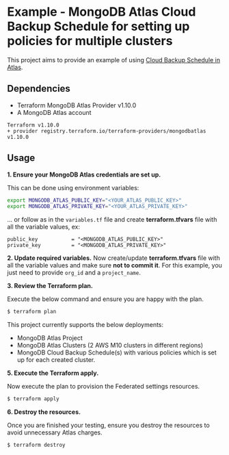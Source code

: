 # Example - MongoDB Atlas Cloud Backup Schedule for setting up policies for multiple clusters

This project aims to provide an example of using [Cloud Backup Schedule in Atlas](https://docs.atlas.mongodb.com/reference/api/cloud-backup/schedule/modify-one-schedule/).


## Dependencies

* Terraform MongoDB Atlas Provider v1.10.0
* A MongoDB Atlas account 

```
Terraform v1.10.0
+ provider registry.terraform.io/terraform-providers/mongodbatlas v1.10.0
```

## Usage

**1\. Ensure your MongoDB Atlas credentials are set up.**

This can be done using environment variables:

```bash
export MONGODB_ATLAS_PUBLIC_KEY="<YOUR_ATLAS_PUBLIC_KEY>"
export MONGODB_ATLAS_PRIVATE_KEY="<YOUR_ATLAS_PRIVATE_KEY>"
```

... or follow as in the `variables.tf` file and create **terraform.tfvars** file with all the variable values, ex:
```
public_key           = "<MONGODB_ATLAS_PUBLIC_KEY>"
private_key          = "<MONGODB_ATLAS_PRIVATE_KEY>"
```
**2\. Update required variables.**
Now create/update **terraform.tfvars** file with all the variable values and make sure **not to commit it**. For this example, you just need to provide `org_id` and a `project_name`.

**3\. Review the Terraform plan.**

Execute the below command and ensure you are happy with the plan.

``` bash
$ terraform plan
```
This project currently supports the below deployments:

- MongoDB Atlas Project
- MongoDB Atlas Clusters (2 AWS M10 clusters in different regions) 
- MongoDB Cloud Backup Schedule(s) with various policies which is set up for each created cluster.

**5\. Execute the Terraform apply.**

Now execute the plan to provision the Federated settings resources.

``` bash
$ terraform apply
```

**6\. Destroy the resources.**

Once you are finished your testing, ensure you destroy the resources to avoid unnecessary Atlas charges.

``` bash
$ terraform destroy
```
